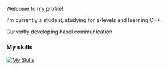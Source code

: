 Welcome to my profile!

I'm currently a student, studying for a-levels and learning C++.

Currently developing haxel communication


### My skills
[![My Skills](https://skillicons.dev/icons?i=cpp,cs,dotnet,github,py,visualstudio,vscode)](https://skillicons.dev)
